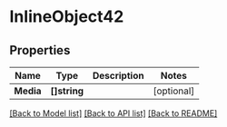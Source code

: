 # InlineObject42

## Properties

Name | Type | Description | Notes
------------ | ------------- | ------------- | -------------
**Media** | **[]string** |  | [optional] 

[[Back to Model list]](../README.md#documentation-for-models) [[Back to API list]](../README.md#documentation-for-api-endpoints) [[Back to README]](../README.md)



